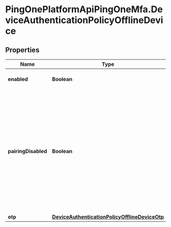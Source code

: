 # PingOnePlatformApiPingOneMfa.DeviceAuthenticationPolicyOfflineDevice

## Properties

Name | Type | Description | Notes
------------ | ------------- | ------------- | -------------
**enabled** | **Boolean** | Enabled or disabled in the policy. | 
**pairingDisabled** | **Boolean** | You can set &#x60;pairingDisabled&#x60; to true to prevent users from pairing new devices with the relevant method. You can use this option if you want to phase out an existing authentication method but want to allow users to continue using the method for authentication for existing devices. | [optional] 
**otp** | [**DeviceAuthenticationPolicyOfflineDeviceOtp**](DeviceAuthenticationPolicyOfflineDeviceOtp.md) |  | 


